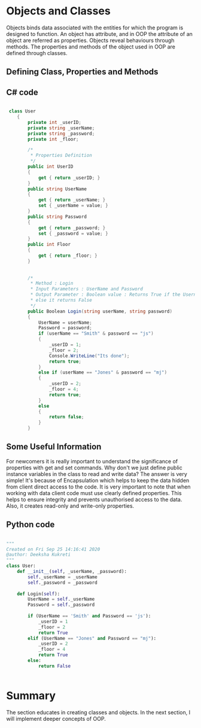 # Objects and Classes

Objects binds data associated with the entities for which the program is designed to function. An object has attribute, and in OOP the attribute of an object are referred as 
properties. Objects reveal behaviours through methods. The properties and methods of the object used in OOP are defined through classes.

## Defining Class, Properties and Methods
## C# code
```csharp

 class User
    {
        private int _userID;
        private string _userName;
        private string _password;
        private int _floor;

        /*
         * Properties Definition
         */
        public int UserID
        {
            get { return _userID; }
        }
        public string UserName
        {
            get { return _userName; }
            set { _userName = value; }
        }
        public string Password
        {
            get { return _password; }
            set { _password = value; }
        }
        public int Floor
        {
            get { return _floor; }
        }
        
        
        /*
         * Method : Login
         * Input Parameters : UserName and Password
         * Output Parameter : Boolean value : Returns True if the Username and Passoword Matched 
         * else it returns False
         */
        public Boolean Login(string userName, string password)
        {
            UserName = userName;
            Password = password;
            if (userName == "Smith" & password == "js")
            {
                _userID = 1;
                _floor = 2;
                Console.WriteLine("Its done");
                return true;
            }
            else if (userName == "Jones" & password == "mj")
            {
                _userID = 2;
                _floor = 4;
                return true;
            }
            else
            {
                return false;
            }
        }

```
## Some Useful Information
For newcomers it is really important to understand the significance of properties with get and set commands. Why don't we just define public instance variables in the class to read and write data? The answer is very simple! It's because of Encapsulation which helps to keep the data hidden from client direct access to the code. It is very important to note that when working with data client code must use clearly defined properties. This helps to ensure integrity and prevents unauthorised access to the data. Also, it creates read-only and write-only properties.

## Python code
```python

"""
Created on Fri Sep 25 14:16:41 2020
@author: Deeksha Kukreti
"""
class User:    
    def __init__(self, _userName, _password):        
        self._userName = _userName
        self._password = _password
        
    def Login(self):
        UserName = self._userName
        Password = self._password
        
        if (UserName == 'Smith' and Password == 'js'):
            _userID = 1
            _floor = 2
            return True
        elif (UserName == "Jones" and Password == "mj"):
            _userID = 2
            _floor = 4
            return True
        else:
            return False
      
```

# Summary
The section educates in creating classes and objects. In the next section, I will implement deeper concepts of OOP. 

